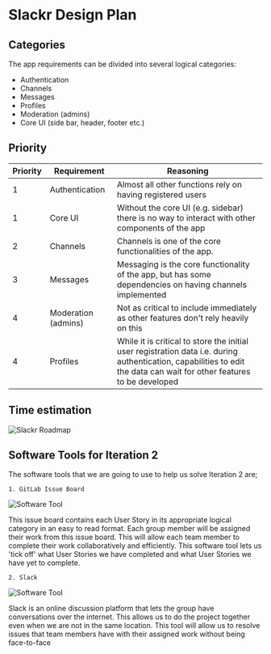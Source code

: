# Slackr Design Plan

## Categories

The app requirements can be divided into several logical categories:
- Authentication
- Channels
- Messages
- Profiles
- Moderation (admins)
- Core UI (side bar, header, footer etc.)

## Priority

| Priority | Requirement         | Reasoning                                                                                                                                                              |
|----------|---------------------|------------------------------------------------------------------------------------------------------------------------------------------------------------------------|
| 1        | Authentication      | Almost all other functions rely on having registered users                                                                                                             |
| 1        | Core UI             | Without the core UI (e.g. sidebar) there is no way to interact with other components of the app                                                                        |
| 2        | Channels            | Channels is one of the core functionalities of the app.                                                                                                                |
| 3        | Messages            | Messaging is the core functionality of the app, but has some dependencies on having channels implemented                                                               |
| 4        | Moderation (admins) | Not as critical to include immediately as other features don't rely heavily on this                                                                                    |
| 4        | Profiles            | While it is critical to store the initial user registration data i.e. during authentication, capabilities to edit the data can wait for other features to be developed |

## Time estimation

![Slackr Roadmap](https://i.imgur.com/NevqdU7.png)

## Software Tools for Iteration 2

The software tools that we are going to use to help us solve Iteration 2 are;

    1. GitLab Issue Board 
![Software Tool](https://i.imgur.com/6FgMwoS.png)

This issue board contains each User Story in its appropriate logical category in an easy to read format. Each group member will be assigned their work
from this issue board. This will allow each team member to complete their work collaboratively and efficiently. This software tool lets us 'tick off' what User Stories we 
have completed and what User Stories we have yet to complete.

    2. Slack
![Software Tool](https://i.imgur.com/D1z2q7j.png)

Slack is an online discussion platform that lets the group have conversations over the internet. This allows us to do the project together even when we are not in the same location.
This tool will allow us to resolve issues that team members have with their assigned work without being face-to-face

